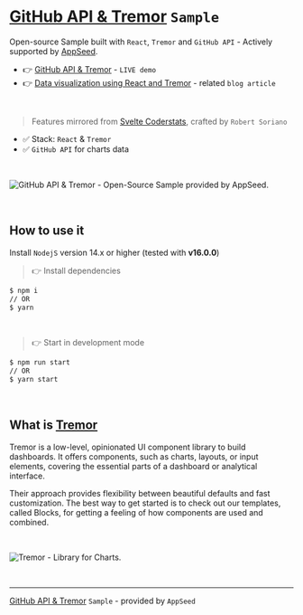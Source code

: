 # [GitHub API & Tremor](https://github.com/app-generator/sample-tremor-github-charts) `Sample`

Open-source Sample built with `React`, `Tremor` and `GitHub API` - Actively supported by [AppSeed](https://appseed.us).

- 👉 [GitHub API & Tremor](https://sample-tremor-github-charts.appseed-srv1.com/) - `LIVE demo`
- 👉 [Data visualization using React and Tremor](https://blog.appseed.us/data-visualization-react-and-tremor-with-sample/) - related `blog article`

<br />

> Features mirrored from [Svelte Coderstats](https://github.com/wobsoriano/coderstats), crafted by `Robert Soriano`  

- ✅ Stack: `React` & `Tremor`
- ✅ `GitHub API` for charts data

<br />

![GitHub API & Tremor - Open-Source Sample provided by AppSeed.](https://user-images.githubusercontent.com/51070104/206100669-007ecab0-3006-481e-bcf9-931971108fe3.gif)

<br />

## How to use it 

Install `NodejS` version 14.x or higher (tested with **v16.0.0**)

> 👉 Install dependencies 

```bash
$ npm i
// OR
$ yarn 
```

<br />

> 👉 Start in development mode 

```bash
$ npm run start
// OR
$ yarn start
```

<br />

## What is [Tremor](https://www.tremor.so/)

Tremor is a low-level, opinionated UI component library to build dashboards. It offers components, such as charts, layouts, or input elements, covering the essential parts of a dashboard or analytical interface.

Their approach provides flexibility between beautiful defaults and fast customization. The best way to get started is to check out our templates, called Blocks, for getting a feeling of how components are used and combined.

<br />

![Tremor - Library for Charts.](https://user-images.githubusercontent.com/51070104/206101967-b601cc79-090a-40b2-9bb0-2baba18fbc14.jpg)

<br />

--- 
[GitHub API & Tremor](https://github.com/app-generator/sample-tremor-github-charts) `Sample` - provided by `AppSeed`

